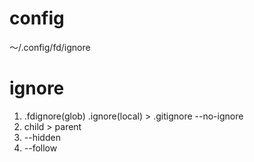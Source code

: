 # config 
～/.config/fd/ignore 


# ignore 
1. .fdignore(glob) .ignore(local) > .gitignore  --no-ignore
2. child > parent 
3. --hidden 
5. --follow

